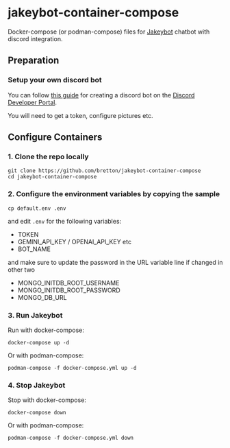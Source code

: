 # jakeybot-container-compose
Docker-compose (or podman-compose) files for [Jakeybot](https://github.com/zavocc/JakeyBot) chatbot with discord integration.

## Preparation

### Setup your own discord bot

You can follow [this guide](https://discordjs.guide/preparations/setting-up-a-bot-application.html#creating-your-bot) for creating a discord bot on the [Discord 
Developer Portal](https://discord.com/developers/applications).

You will need to get a token, configure pictures etc.

## Configure Containers

### 1. Clone the repo locally

```
git clone https://github.com/bretton/jakeybot-container-compose
cd jakeybot-container-compose
```

### 2. Configure the environment variables by copying the sample

```
cp default.env .env
```

and edit `.env` for the following variables:
* TOKEN
* GEMINI_API_KEY / OPENAI_API_KEY etc
* BOT_NAME

and make sure to update the password in the URL variable line if changed in other two
* MONGO_INITDB_ROOT_USERNAME
* MONGO_INITDB_ROOT_PASSWORD
* MONGO_DB_URL

### 3. Run Jakeybot

Run with docker-compose:
```
docker-compose up -d
```

Or with podman-compose:
```
podman-compose -f docker-compose.yml up -d
```

### 4. Stop Jakeybot

Stop with docker-compose:
```
docker-compose down
```

Or with podman-compose:
```
podman-compose -f docker-compose.yml down
```
